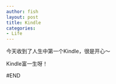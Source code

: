 ```yaml
---
author: fish
layout: post
title: Kindle 
categories:
- Life 
---
```

今天收到了人生中第一个Kindle，很是开心～

Kindle富一生呀！

#END
